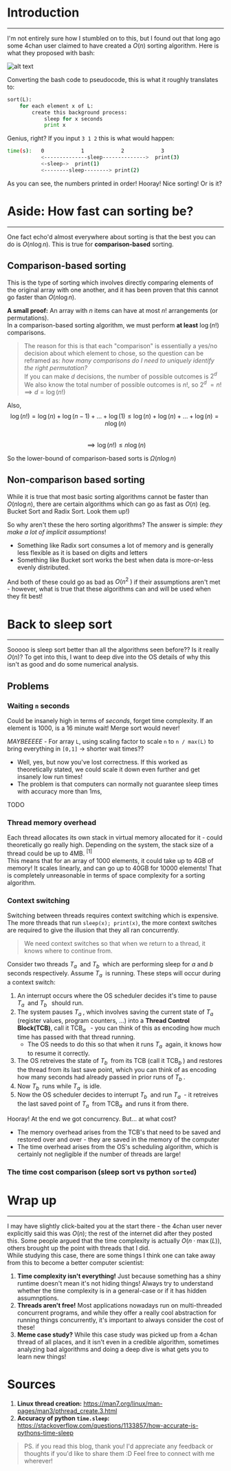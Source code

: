 # Introduction

---

I'm not entirely sure how I stumbled on to this, but I found out that long ago some 4chan user claimed to have created a $O(n)$ sorting algorithm. Here is what they proposed with bash:

![alt text](./img/image.png)

Converting the bash code to pseudocode, this is what it roughly translates to:

```python
sort(L):
    for each element x of L:
        create this background process:
            sleep for x seconds
            print x
```

Genius, right? If you input `3 1 2` this is what would happen:

```bash
time(s):   0            1            2            3
           <--------------sleep-------------->  print(3)
           <-sleep->  print(1)    
           <--------sleep--------> print(2)        
```
As you can see, the numbers printed in order! Hooray! Nice sorting! Or is it?

# Aside: How fast can sorting be?

---

One fact echo'd almost everywhere about sorting is that the best you can do is $O(n \log n)$. This is true for **comparison-based** sorting.

## Comparison-based sorting
This is the type of sorting which involves directly comparing elements of the original array with one another, and it has been proven that this cannot go faster than $O(n \log n)$. 

**A small proof:** An array with $n$ items can have at most $n!$ arrangements (or permutations). \
In a comparison-based sorting algorithm, we must perform **at least** $\log (n!)$ comparisons.
> The reason for this is that each "comparison" is essentially a yes/no decision about which element to chose, so the question can be reframed as: _how many comparisons do I need to uniquely identify the right permutation?_\
> If you can make $d$ decisions, the number of possible outcomes is $2^d$\
> We also know the total number of possible outcomes is $n!$, so $2^d\; = n! \implies d = \log (n!)$

Also, \
$$ \log(n!) = \log(n) + \log(n-1) + \ldots + \log(1) \le \log(n) + \log(n) + \ldots + \log(n) = n \log(n) $$ \
$$\implies \log(n!) \le n \log(n)$$ 

So the lower-bound of comparison-based sorts is $\Omega(n \log n)$

## Non-comparison based sorting
While it is true that most basic sorting algorithms cannot be faster than $O(n \log n)$, there are certain algorithms which can go as fast as $O(n)$ (eg. Bucket Sort and Radix Sort. Look them up!)

So why aren't these the hero sorting algorithms? The answer is simple: *they make a lot of implicit assumptions*! 
- Something like Radix sort consumes a lot of memory and is generally less flexible as it is based on digits and letters
- Something like Bucket sort works the best when data is more-or-less evenly distributed. 

And both of these could go as bad as $O(n^2\;)$ if their assumptions aren't met - however, what is true that these algorithms can and will be used when they fit best!

# Back to sleep sort

---

Sooooo is sleep sort better than all the algorithms seen before?? Is it really $O(n)$? To get into this, I want to deep dive into the OS details of why this isn't as good and do some numerical analysis.

## Problems

### Waiting `n` seconds

Could be insanely high in terms of *seconds*, forget time complexity. If an element is 1000, is a 16 minute wait! Merge sort would never!


*MAYBEEEEE* - For array `L`, using scaling factor to scale `n` to `n / max(L)` to bring everything in `[0,1]` $\to$ shorter wait times??
- Well, yes, but now you've lost correctness. If this worked as theoretically stated, we could scale it down even further and get insanely low run times! 
- The problem is that computers can normally not guarantee sleep times with accuracy more than 1ms,  

TODO

### Thread memory overhead
Each thread allocates its own stack in virtual memory allocated for it - could theoretically go really high. Depending on the system, the stack size of a thread could be up to 4MB. $^{[1]}$ \
This means that for an array of 1000 elements, it could take up to 4GB of memory! It scales linearly, and can go up to 40GB for 10000 elements! That is completely unreasonable in terms of space complexity for a sorting algorithm.

### Context switching

Switching between threads requires context switching which is expensive. The more threads that run `sleep(x); print(x)`, the more context switches are required to give the illusion that they all ran concurrently. 
> We need context switches so that when we return to a thread, it knows where to continue from.

Consider two threads $T_a\;$ and $T_b\;$ which are performing sleep for $a$ and $b$ seconds respectively. Assume $T_a\;$ is running. These steps will occur during a context switch:
1. An interrupt occurs where the OS scheduler decides it's time to pause $T_a\;$ and $T_b\;\;$ should run.
2. The system pauses $T_a\;$, which involves saving the current state of $T_a\;$ (register values, program counters, ...) into a **Thread Control Block(TCB)**, call it $\text{TCB}_a\;\;$ - you can think of this as encoding how much time has passed with that thread running.
   - The OS needs to do this so that when it runs $T_a\;$ again, it knows how to resume it correctly. 
3. The OS retreives the state of $T_b\;$ from its TCB (call it $\text{TCB}_b\;$) and restores the thread from its last save point, which you can think of as encoding how many seconds had already passed in prior runs of $T_b\;$.
4. Now $T_b\;$ runs while $T_a\;$ is idle.
5. Now the OS scheduler decides to interrupt $T_b\;$ and run $T_a\;$ - it retreives the last saved point of $T_a\;$ from $\text{TCB}_a\;$ and runs it from there. 

Hooray! At the end we got concurrency. But... at what cost?
- The memory overhead arises from the TCB's that need to be saved and restored over and over - they are saved in the memory of the computer
- The time overhead arises from the OS's scheduling algorithm, which is certainly not negligible if the number of threads are large!


### The time cost comparison (sleep sort vs python `sorted`)

# Wrap up
---
I may have slightly click-baited you at the start there - the 4chan user never explicitly said this was $O(n)$; the rest of the internet did after they posted this.
Some people argued that the time complexity is actually $O(n \cdot \max(L))$, others brought up the point with threads that I did.\
While studying this case, there are some things I think one can take away from this to become a better computer scientist:
1. **Time complexity isn't everything!** Just because something has a shiny runtime doesn't mean it's not hiding things! Always try to understand whether the time complexity is in a general-case or if it has hidden assumnptions.
2. **Threads aren't free!** Most applications nowadays run on multi-threaded concurrent programs, and while they offer a really cool abstraction for running things concurrently, it's important to always consider the cost of these!
3. **Meme case study?** While this case study was picked up from a 4chan thread of all places, and it isn't even in a credible algorithm, sometimes analyzing bad algorithms and doing a deep dive is what gets you to learn new things!  

# Sources
1. **Linux thread creation:** https://man7.org/linux/man-pages/man3/pthread_create.3.html
2. **Accuracy of python `time.sleep`:** https://stackoverflow.com/questions/1133857/how-accurate-is-pythons-time-sleep

> PS. if you read this blog, thank you! I'd appreciate any feedback or thoughts if you'd like to share them :D Feel free to connect with me wherever!
